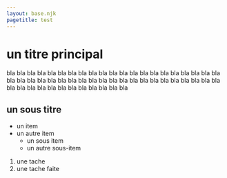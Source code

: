```yaml
---
layout: base.njk
pagetitle: test
---
```

# un titre principal

bla bla bla bla bla bla bla bla bla bla bla bla bla bla bla bla bla bla bla bla bla bla bla bla bla bla bla bla bla bla bla bla bla bla bla bla bla bla bla bla bla bla bla bla bla bla bla bla bla bla bla bla bla bla 

## un sous titre

* un item
* un autre item
  * un sous item
  * un autre sous-item

1. une tache
2. une tache faite




